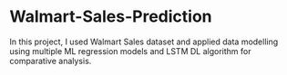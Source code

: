 # Walmart-Sales-Prediction
In this project, I used Walmart Sales dataset and applied data modelling using multiple ML regression models and LSTM DL algorithm for comparative analysis. 

